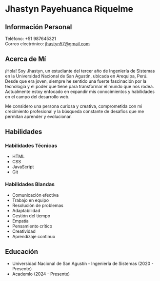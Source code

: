 # Jhastyn Payehuanca Riquelme

## Información Personal

Teléfono: +51 987645321                    
Correo electrónico: jhastyn57@gmail.com

## Acerca de Mí

¡Hola! Soy Jhastyn, un estudiante del tercer año de Ingeniería de Sistemas en la Universidad Nacional de San Agustín, ubicada en Arequipa, Perú. Desde que era joven, siempre he sentido una fuerte fascinación por la tecnología y el poder que tiene para transformar el mundo que nos rodea. Actualmente estoy enfocado en expandir mis conocimientos y habilidades en el campo del desarrollo web.

Me considero una persona curiosa y creativa, comprometida con mi crecimiento profesional y la búsqueda constante de desafíos que me permitan aprender y evolucionar.

## Habilidades

### Habilidades Técnicas

- HTML
- CSS
- JavaScript
- Git

### Habilidades Blandas

- Comunicación efectiva
- Trabajo en equipo
- Resolución de problemas
- Adaptabilidad
- Gestión del tiempo
- Empatía
- Pensamiento crítico
- Creatividad
- Aprendizaje continuo

<!-- ## Experiencia

[Aquí puedes agregar tu experiencia laboral o proyectos relevantes, si los tienes] -->

## Educación

- Universidad Nacional de San Agustín - Ingeniería de Sistemas (2020 - Presente)
- Academlo (2024 - Presente)

<!-- ## Certificaciones y Cursos

[Aquí puedes agregar tus certificaciones y cursos relacionados, si los tienes]

## Referencias

[Aquí puedes incluir referencias o recomendaciones, si las tienes] -->